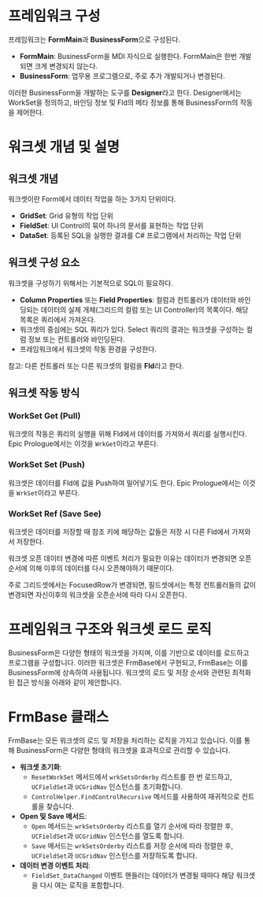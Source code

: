 # 프레임워크 구성
프레임워크는 **FormMain**과 **BusinessForm**으로 구성된다.
- **FormMain**: BusinessForm을 MDI 자식으로 실행한다. FormMain은 한번 개발되면 크게 변경되지 않는다.
- **BusinessForm**: 업무용 프로그램으로, 주로 추가 개발되거나 변경된다.

이러한 BusinessForm을 개발하는 도구를 **Designer**라고 한다. Designer에서는 WorkSet을 정의하고, 바인딩 정보 및 Fld의 메타 정보를 통해 BusinessForm의 작동을 제어한다.
# 워크셋 개념 및 설명

## 워크셋 개념
워크셋이란 Form에서 데이터 작업을 하는 3가지 단위이다.
- **GridSet**: Grid 유형의 작업 단위
- **FieldSet**: UI Control의 묶어 하나의 문서를 표현하는 작업 단위
- **DataSet**: 등록된 SQL을 실행한 결과를 C# 프로그램에서 처리하는 작업 단위

## 워크셋 구성 요소
워크셋을 구성하기 위해서는 기본적으로 SQL이 필요하다. 
- **Column Properties** 또는 **Field Properties**: 컬럼과 컨트롤러가 데이터와 바인딩되는 데이터의 실제 개체(그리드의 컬럼 또는 UI Controller)의 목록이다. 해당 목록은 쿼리에서 가져온다. 
- 워크셋의 중심에는 SQL 쿼리가 있다. Select 쿼리의 결과는 워크셋을 구성하는 컬럼 정보 또는 컨트롤러와 바인딩된다. 
- 프레임워크에서 워크셋의 작동 환경을 구성한다. 

참고: 다른 컨트롤러 또는 다른 워크셋의 컬럼을 **Fld**라고 한다. 

## 워크셋 작동 방식

### WorkSet Get (Pull)
워크셋의 작동은 쿼리의 실행을 위해 Fld에서 데이터를 가져와서 쿼리를 실행시킨다. Epic Prologue에서는 이것을 `WrkGet`이라고 부른다. 

### WorkSet Set (Push)
워크셋은 데이터를 Fld에 값을 Push하여 밀어넣기도 한다. Epic Prologue에서는 이것을 `WrkSet`이라고 부른다. 

### WorkSet Ref (Save See)
워크셋은 데이터를 저장할 때 참조 키에 해당하는 값들은 저장 시 다른 Fld에서 가져와서 저장한다. 


워크셋 오픈
데이터 변경에 따른 이벤트 처리가 필요한 이유는 데이터가 변경되면 오픈순서에 의해 이후의 데이터를 다시 오픈해야하기 때문이다. 

주로 그리드셋에서는 FocusedRow가 변경되면, 필드셋에서는 특정 컨트롤러들의 값이 변경되면 자신이후의 워크셋을 오픈순서에 따라 다시 오픈한다. 


# 프레임워크 구조와 워크셋 로드 로직

BusinessForm은 다양한 형태의 워크셋을 가지며, 이를 기반으로 데이터를 로드하고 프로그램을 구성합니다. 이러한 워크셋은 FrmBase에서 구현되고, FrmBase는 이를 BusinessForm에 상속하여 사용됩니다. 워크셋의 로드 및 저장 순서와 관련된 최적화된 접근 방식을 아래와 같이 제안합니다.

# FrmBase 클래스

FrmBase는 모든 워크셋의 로드 및 저장을 처리하는 로직을 가지고 있습니다. 이를 통해 BusinessForm은 다양한 형태의 워크셋을 효과적으로 관리할 수 있습니다.

- **워크셋 초기화**:
    - `ResetWorkSet` 메서드에서 `wrkSetsOrderby` 리스트를 한 번 로드하고, `UCFieldSet`과 `UCGridNav` 인스턴스를 초기화합니다.
    - `ControlHelper.FindControlRecursive` 메서드를 사용하여 재귀적으로 컨트롤을 찾습니다.
- **Open 및 Save 메서드**:
    - `Open` 메서드는 `wrkSetsOrderby` 리스트를 열기 순서에 따라 정렬한 후, `UCFieldSet`과 `UCGridNav` 인스턴스를 열도록 합니다.
    - `Save` 메서드는 `wrkSetsOrderby` 리스트를 저장 순서에 따라 정렬한 후, `UCFieldSet`과 `UCGridNav` 인스턴스를 저장하도록 합니다.
- **데이터 변경 이벤트 처리**:
    - `FieldSet_DataChanged` 이벤트 핸들러는 데이터가 변경될 때마다 해당 워크셋을 다시 여는 로직을 포함합니다.

